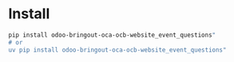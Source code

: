 # Install

```bash
pip install odoo-bringout-oca-ocb-website_event_questions"
# or
uv pip install odoo-bringout-oca-ocb-website_event_questions"
```
